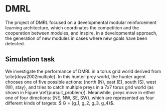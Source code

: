 # DMRL
The project of DMRL focused on a developmental modular reinforcement learning architecture, which coordinates the competition and the cooperation between modules, and inspire, in a developmental approach, the generation of new modules in cases where new goals have been detected. 

## Simulation task
We investigate the performance of DMRL in a torus grid world derived from \cite{doya2002multiple}. In this hunter-prey world, the hunter agent chooses one of five possible actions: \{north (N), east (E), south (S), west (W), stay\}, and tries to catch multiple preys in a 7x7 torus grid world (as shown in Figure \ref{pursuit_problem}). Meanwhile, preys move in either one of four directions: {NE, NW, SE, SW\}, which are represented as four different kinds of targets: $ G = \{g_1, g_2, g_3, g_4\}$.
